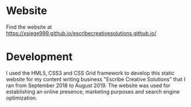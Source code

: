 # Website
Find the website at https://xsiege999.github.io/escribecreativesolutions.github.io/

# Development 
I used the HML5, CSS3 and CSS Grid framework to develop this static website for my content writing business "Escribe Creative Solutions" that I ran from September 2018 to August 2019. The website was used for establishing an online presence, marketing purposes and search engine optimization. 
